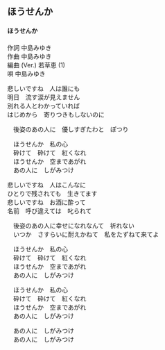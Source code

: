 ## ほうせんか
#### ほうせんか

作詞         中島みゆき  
作曲         中島みゆき  
編曲 (Ver.)  若草恵 (1)  
唄           中島みゆき  


悲しいですね　人は誰にも  
明日　流す涙が見えません  
別れる人とわかっていれば  
はじめから　寄りつきもしないのに  
  
　後姿のあの人に　優しすぎたわと　ぽつり  
  
　ほうせんか　私の心  
　砕けて　砕けて　紅くなれ  
　ほうせんか　空まであがれ  
　あの人に　しがみつけ  
  
悲しいですね　人はこんなに  
ひとりで残されても　生きてます  
悲しいですね　お酒に酔って  
名前　呼び違えては　叱られて  
  
　後姿のあの人に幸せになれなんて　祈れない  
　いつか　さすらいに耐えかねて　私をたずねて来てよ  
  
　ほうせんか　私の心  
　砕けて　砕けて　紅くなれ  
　ほうせんか　空まであがれ  
　あの人に　しがみつけ  
  
　ほうせんか　私の心  
　砕けて　砕けて　紅くなれ  
　ほうせんか　空まであがれ  
　あの人に　しがみつけ  
  
　あの人に　しがみつけ  
　あの人に　しがみつけ  
